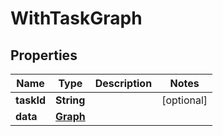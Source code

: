 

# WithTaskGraph


## Properties

Name | Type | Description | Notes
------------ | ------------- | ------------- | -------------
**taskId** | **String** |  |  [optional]
**data** | [**Graph**](Graph.md) |  | 



